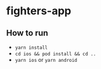 # fighters-app

## How to run

- `yarn install`
- `cd ios && pod install && cd ..`
- `yarn ios` or `yarn android`
